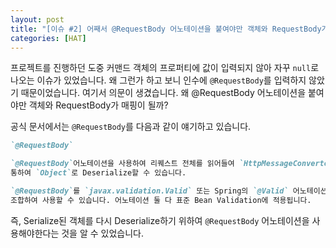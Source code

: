 ```yaml
---
layout: post
title: "[이슈 #2] 어째서 @RequestBody 어노테이션을 붙여야만 객체와 RequestBody가 매핑이 될까?" 
categories: [HAT]
---
```


프로젝트를 진행하던 도중 커맨드 객체의 프로퍼티에 값이 입력되지 않아 자꾸 `null`로 
나오는 이슈가 있었습니다. 왜 그런가 하고 보니 인수에 `@RequestBody`를 입력하지 않았기 
때문이었습니다. 여기서 의문이 생겼습니다. 왜 @RequestBody 어노테이션을 붙여야만 객체와 RequestBody가 매핑이 될까?

공식 문서에서는 `@RequestBody`를 다음과 같이 얘기하고 있습니다.
```markdown
`@RequestBody`

`@RequestBody`어노테이션을 사용하여 리퀘스트 전체를 읽어들여 `HttpMessageConverter`를 
통하여 `Object`로 Deserialize할 수 있습니다.

`@RequestBody`를 `javax.validation.Valid` 또는 Spring의 `@Valid` 어노테이션과 
조합하여 사용할 수 있습니다. 어노테이션 둘 다 표준 Bean Validation에 적용됩니다.  
```
즉, Serialize된 객체를 다시 Deserialize하기 위하여 `@RequestBody` 어노테이션을 
사용해야한다는 것을 알 수 있었습니다.

